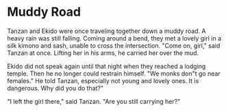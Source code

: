 # Muddy Road

Tanzan and Ekido were once traveling together down a muddy road. A heavy rain was still falling. Coming around a bend, they met a lovely girl in a silk kimono and sash, unable to cross the intersection. "Come on, girl," said Tanzan at once. Lifting her in his arms, he carried her over the mud.

Ekido did not speak again until that night when they reached a lodging temple. Then he no longer could restrain himself. "We monks don"t go near females." He told Tanzan, especially not young and lovely ones. It is dangerous. Why did you do that?"

"I left the girl there," said Tanzan. "Are you still carrying her?"
